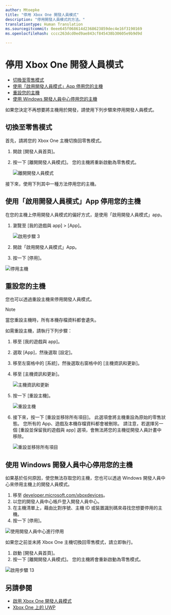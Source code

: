 ```yaml
---
author: Mtoepke
title: "停用 Xbox One 開發人員模式"
description: "停用開發人員模式的方法。"
translationtype: Human Translation
ms.sourcegitcommit: 0eee645f068614d2368623859dec4e16f3190169
ms.openlocfilehash: cccc263dcd0ed9ae843cf845438b30605e9b9d9d

---
```


# <a name="xbox-one-developer-mode-deactivation"></a>停用 Xbox One 開發人員模式

* [切換至零售模式](#switch-to-retail-mode)
* [使用「啟用開發人員模式」App 停用您的主機](#deactivate-your-console-using-the-dev-mode-activation-app)  
* [重設您的主機](#reset-your-console)
* [使用 Windows 開發人員中心停用您的主機](#deactivate-your-console-using-windows-dev-center)

如果您決定不再想要將主機用於開發，請使用下列步驟來停用開發人員模式。

## <a name="switch-to-retail-mode"></a>切換至零售模式
首先，請將您的 Xbox One 主機切換回零售模式。

1. 開啟 [開發人員首頁]。
2. 按一下 [離開開發人員模式]。  您的主機將重新啟動為零售模式。  

   ![離開開發人員模式](images/deactivation-leave-dev-mode.png)

接下來，使用下列其中一種方法停用您的主機。

## <a name="deactivate-your-console-using-the-dev-mode-activation-app"></a>使用「啟用開發人員模式」App 停用您的主機

在您的主機上停用開發人員模式的偏好方式，是使用「啟用開發人員模式」app。 

1. 瀏覽至 [我的遊戲與 app]  >  [App]。
  
   ![啟用步驟 3](images/activation-step-3.png)    
   
2.  開啟「啟用開發人員模式」App。    
3.  按一下 [停用]。
  
![停用主機](images/deactivation-app.png)

## <a name="reset-your-console"></a>重設您的主機

您也可以透過重設主機來停用開發人員模式。  

> [!NOTE]
> 當您重設主機時，所有本機存檔資料都會遺失。

如需重設主機，請執行下列步驟：

1.  移至 [我的遊戲與 app]。  
2.  選取 [App]，然後選取 [設定]。  
3.  移至左窗格中的 [系統]，然後選取右窗格中的 [主機資訊和更新]。  
4.  移至 [主機資訊和更新]。  
   
    ![主機資訊和更新](images/deactivation-console-info-updates.png)  
    
5.  按一下 [重設主機]。
    
    ![重設主機](images/deactivation-reset-console.png)
    
6.  接下來，按一下 [重設並移除所有項目]。 此選項會將主機重設為原始的零售狀態。  您所有的 App、遊戲及本機存檔資料都會被刪除。 請注意，若選擇另一個 [重設並保留我的遊戲與 app] 選項，會無法將您的主機從開發人員計畫中移除。  
   
    ![重設並移除所有項目](images/deactivation-reset-remove.png)

## <a name="deactivate-your-console-using-windows-dev-center"></a>使用 Windows 開發人員中心停用您的主機

如果基於任何原因，使您無法存取您的主機，您也可以透過 Windows 開發人員中心來停用主機上的開發人員模式。

1. 移至 [developer.microsoft.com/xboxdevices](https://developer.microsoft.com/xboxdevices)。    
2. 以您的開發人員中心帳戶登入開發人員中心。    
3. 在主機清單上，藉由比對序號、主機 ID 或裝置識別碼來尋找您想要停用的主機。  
4. 按一下 [停用]。  
  
![使用開發人員中心進行停用](images/deactivation-devcenter.png)

如果您之前並未將 Xbox One 主機切換回零售模式，請立即執行。

1. 啟動 [開發人員首頁]。
2. 按一下 [離開開發人員模式]。  您的主機將會重新啟動為零售模式。

![啟用步驟 13](images/deactivation-leave-dev-mode.png)

## <a name="see-also"></a>另請參閱
- [啟用 Xbox One 開發人員模式](devkit-activation.md)
- [Xbox One 上的 UWP](index.md)



<!--HONumber=Dec16_HO1-->


